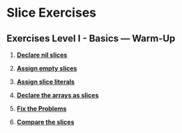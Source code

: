 # Slice Exercises

## Exercises Level I - Basics — Warm-Up

1. **[Declare nil slices](https://github.com/inancgumus/learngo/tree/master/15-slices/exercises/01-declare-nil)**

2. **[Assign empty slices](https://github.com/inancgumus/learngo/tree/master/15-slices/exercises/02-empty)**

3. **[Assign slice literals](https://github.com/inancgumus/learngo/tree/master/15-slices/exercises/03-slice-literal)**

4. **[Declare the arrays as slices](https://github.com/inancgumus/learngo/tree/master/15-slices/exercises/04-declare-arrays-as-slices)**

5. **[Fix the Problems](https://github.com/inancgumus/learngo/tree/master/15-slices/exercises/05-fix-the-problems)**

6. **[Compare the slices](https://github.com/inancgumus/learngo/tree/master/15-slices/exercises/06-compare-the-slices)**